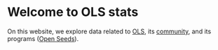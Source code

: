# Welcome to OLS stats

On this website, we explore data related to [OLS](https://openlifesci.org/), its [community](https://openlifesci.org/people.html), and its programs ([Open Seeds](https://openlifesci.org/openseeds/)).


```{tableofcontents}
```
